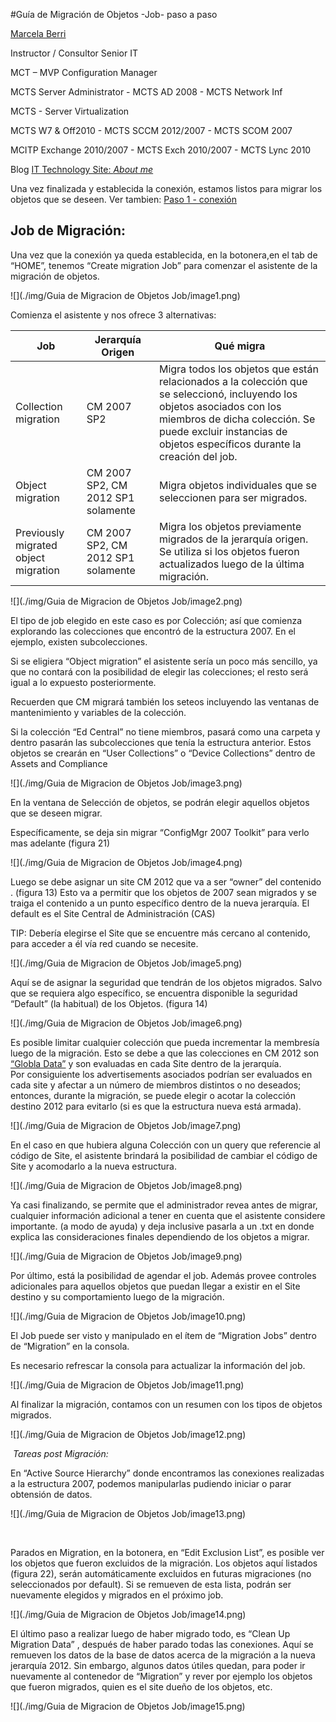 



<properties
pageTitle="Guía de Migración de Objetos -Job- paso a paso"
description="Guía de Migración de Objetos -Job- paso a paso"
services="servers"
documentationCenter=""
authors="andygonusa"
manager=""
editor="andygonusa"/>

<tags
ms.service="servers"
ms.workload="CM"
ms.tgt_pltfrm="na"
ms.devlang="na"
ms.topic="how-to-article"
ms.date="05/12/2016"
ms.author="andygonusa"/>


#Guía de Migración de Objetos -Job- paso a paso


[Marcela Berri](https://plus.google.com/102022832380927697290/posts/p/pub)

Instructor / Consultor Senior IT

MCT – MVP Configuration Manager

MCTS Server Administrator - MCTS AD 2008 - MCTS Network Inf

MCTS - Server Virtualization

MCTS W7 & Off2010 - MCTS SCCM 2012/2007 - MCTS SCOM 2007

MCITP Exchange 2010/2007 - MCTS Exch 2010/2007 - MCTS Lync 2010


Blog [IT Technology Site: *About me*](http://ittechnologysite.blogspot.com.ar/)

Una vez finalizada y establecida la conexión, estamos listos para migrar los objetos que se deseen. Ver tambien: [Paso 1 - conexión](http://msdn.microsoft.com/es-es/library/dn387639.aspx)


Job de Migración:
-----------------

Una vez que la conexión ya queda establecida, en la botonera,en el tab
de “HOME”, tenemos “Create migration Job” para comenzar el asistente de
la migración de objetos.

<span id="more" class="anchor"></span>

![](./img/Guia de Migracion de Objetos Job/image1.png)
    

Comienza el asistente y nos ofrece 3 alternativas:

| Job  |                                  Jerarquía Origen    |    Qué migra|
|-------|------|---------|
|  Collection migration   |                CM 2007 SP2       |      Migra todos los objetos que están relacionados a la colección que se seleccionó, incluyendo los objetos asociados con los miembros de dicha colección. Se puede excluir instancias de objetos específicos durante la creación del job.|
| Object migration  |CM 2007 SP2, CM 2012 SP1 solamente|            Migra objetos individuales que se seleccionen para ser migrados.|
| Previously migrated object migration  | CM 2007 SP2, CM 2012 SP1 solamente |           Migra los objetos previamente migrados de la jerarquía origen. Se utiliza si los objetos fueron actualizados luego de la última migración.|
         

![](./img/Guia de Migracion de Objetos Job/image2.png)
    

El tipo de job elegido en este caso es por Colección; así que comienza
explorando las colecciones que encontró de la estructura 2007. En el
ejemplo, existen subcolecciones.

Si se eligiera “Object migration” el asistente sería un poco más
sencillo, ya que no contará con la posibilidad de elegir las
colecciones; el resto será igual a lo expuesto posteriormente.

Recuerden que CM migrará también los seteos incluyendo las ventanas de
mantenimiento y variables de la colección.

Si la colección “Ed Central” no tiene miembros, pasará como una carpeta
y dentro pasarán las subcolecciones que tenía la estructura anterior.
Estos objetos se crearán en “User Collections” o “Device Collections”
dentro de Assets and Compliance

![](./img/Guia de Migracion de Objetos Job/image3.png)
    

En la ventana de Selección de objetos, se podrán elegir aquellos objetos
que se deseen migrar.

Específicamente, se deja sin migrar “ConfigMgr 2007 Toolkit” para verlo
mas adelante (figura 21)

![](./img/Guia de Migracion de Objetos Job/image4.png)
    

Luego se debe asignar un site CM 2012 que va a ser “owner” del contenido
. (figura 13) Esto va a permitir que los objetos de 2007 sean migrados y
se traiga el contenido a un punto específico dentro de la nueva
jerarquía. El default es el Site Central de Administración (CAS)

TIP: Debería elegirse el Site que se encuentre más cercano al contenido,
para acceder a él vía red cuando se necesite.

![](./img/Guia de Migracion de Objetos Job/image5.png)
    

Aquí se de asignar la seguridad que tendrán de los objetos migrados.
Salvo que se requiera algo específico, se encuentra disponible la
seguridad “Default” (la habitual) de los Objetos. (figura 14)

![](./img/Guia de Migracion de Objetos Job/image6.png)
    

Es posible limitar cualquier colección que pueda incrementar la
membresía luego de la migración. Esto se debe a que las colecciones en
CM 2012 son [“Globla
Data”](http://ittechnologysite.blogspot.com.ar/2012/08/replicacion-cm2012.html)
y son evaluadas en cada Site dentro de la jerarquía.\
Por consiguiente los advertisements asociados podrían ser evaluados en
cada site y afectar a un número de miembros distintos o no deseados;
entonces, durante la migración, se puede elegir o acotar la colección
destino 2012 para evitarlo (si es que la estructura nueva está armada).

![](./img/Guia de Migracion de Objetos Job/image7.png)
    

En el caso en que hubiera alguna Colección con un query que referencie
al código de Site, el asistente brindará la posibilidad de cambiar el
código de Site y acomodarlo a la nueva estructura.

![](./img/Guia de Migracion de Objetos Job/image8.png)
    

Ya casi finalizando, se permite que el administrador revea antes de
migrar, cualquier información adicional a tener en cuenta que el
asistente considere importante. (a modo de ayuda) y deja inclusive
pasarla a un .txt en donde explica las consideraciones finales
dependiendo de los objetos a migrar.

![](./img/Guia de Migracion de Objetos Job/image9.png)
    

Por último, está la posibilidad de agendar el job. Además provee
controles adicionales para aquellos objetos que puedan llegar a existir
en el Site destino y su comportamiento luego de la migración.

![](./img/Guia de Migracion de Objetos Job/image10.png)
    

El Job puede ser visto y manipulado en el ítem de “Migration Jobs”
dentro de “Migration” en la consola.

Es necesario refrescar la consola para actualizar la información del
job.

![](./img/Guia de Migracion de Objetos Job/image11.png)
    

Al finalizar la migración, contamos con un resumen con los tipos de
objetos migrados.

![](./img/Guia de Migracion de Objetos Job/image12.png)
    

 *Tareas post Migración:*

En “Active Source Hierarchy” donde encontramos las conexiones realizadas
a la estructura 2007, podemos manipularlas pudiendo iniciar o parar
obtensión de datos.

![](./img/Guia de Migracion de Objetos Job/image13.png)
    

 

Parados en Migration, en la botonera, en “Edit Exclusion List”, es
posible ver los objetos que fueron excluidos de la migración. Los
objetos aquí listados (figura 22), serán automáticamente excluidos en
futuras migraciones (no seleccionados por default). Si se remueven de
esta lista, podrán ser nuevamente elegidos y migrados en el próximo job.

![](./img/Guia de Migracion de Objetos Job/image14.png)
    

El último paso a realizar luego de haber migrado todo, es “Clean Up
Migration Data” , después de haber parado todas las conexiones. Aquí se
remueven los datos de la base de datos acerca de la migración a la nueva
jerarquía 2012. Sin embargo, algunos datos útiles quedan, para poder ir
nuevamente al contenedor de “Migration” y rever por ejemplo los objetos
que fueron migrados, quien es el site dueño de los objetos, etc.

![](./img/Guia de Migracion de Objetos Job/image15.png)
    


